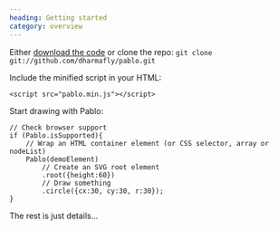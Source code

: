 ```yaml
--- 
heading: Getting started
category: overview
---
```



Either [download the code](#download) or clone the repo:
`git clone git://github.com/dharmafly/pablo.git`

Include the minified script in your HTML:

	<script src="pablo.min.js"></script>


Start drawing with Pablo:
	
	// Check browser support
	if (Pablo.isSupported){
		// Wrap an HTML container element (or CSS selector, array or nodeList)
		Pablo(demoElement)
			// Create an SVG root element
			.root({height:60})
			// Draw something
			.circle({cx:30, cy:30, r:30});
	}

The rest is just details...